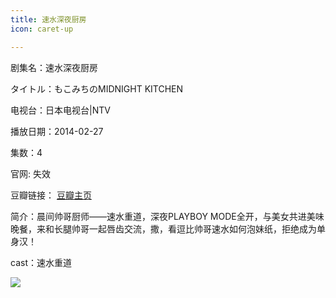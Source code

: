 ```yaml
---
title: 速水深夜厨房
icon: caret-up

---
```


剧集名：速水深夜厨房

タイトル：もこみちのMIDNIGHT KITCHEN

电视台：日本电视台|NTV

播放日期：2014-02-27

集数：4

官网: 失效

豆瓣链接： [豆瓣主页](https://movie.douban.com/subject/25838998/)


简介：晨间帅哥厨师——速水重道，深夜PLAYBOY MODE全开，与美女共进美味晚餐，来和长腿帅哥一起唇齿交流，撒，看逗比帅哥速水如何泡妹纸，拒绝成为单身汉！

cast：速水重道

![](https://listpic.tsgsanjiao.com/2014/2014sscf.jpg)